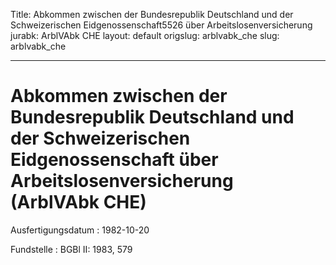 Title: Abkommen zwischen der Bundesrepublik Deutschland und der Schweizerischen Eidgenossenschaft5526
  über Arbeitslosenversicherung
jurabk: ArblVAbk CHE
layout: default
origslug: arblvabk_che
slug: arblvabk_che

---

# Abkommen zwischen der Bundesrepublik Deutschland und der Schweizerischen Eidgenossenschaft über Arbeitslosenversicherung (ArblVAbk CHE)

Ausfertigungsdatum
:   1982-10-20

Fundstelle
:   BGBl II: 1983, 579

